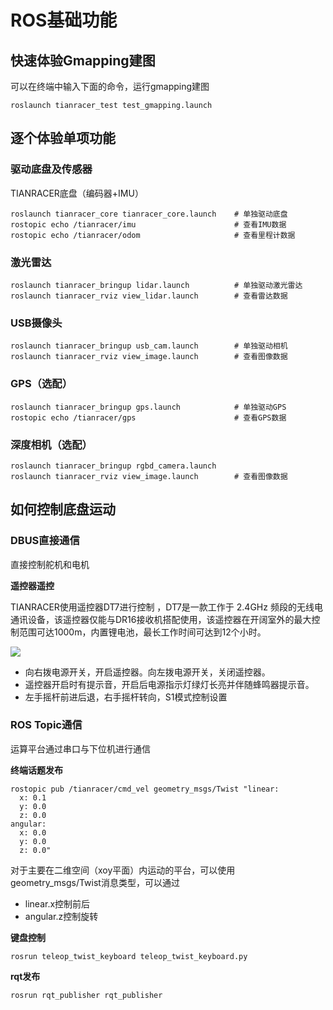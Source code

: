 # ROS基础功能

## 快速体验Gmapping建图
可以在终端中输入下面的命令，运行gmapping建图

```shell
roslaunch tianracer_test test_gmapping.launch 
```

## 逐个体验单项功能

### 驱动底盘及传感器

TIANRACER底盘（编码器+IMU）
```shell
roslaunch tianracer_core tianracer_core.launch    # 单独驱动底盘
rostopic echo /tianracer/imu                      # 查看IMU数据
rostopic echo /tianracer/odom                     # 查看里程计数据
```

### 激光雷达
```shell
roslaunch tianracer_bringup lidar.launch          # 单独驱动激光雷达
roslaunch tianracer_rviz view_lidar.launch        # 查看雷达数据
```

### USB摄像头
```shell
roslaunch tianracer_bringup usb_cam.launch        # 单独驱动相机
roslaunch tianracer_rviz view_image.launch        # 查看图像数据
```

### GPS（选配）
```shell
roslaunch tianracer_bringup gps.launch            # 单独驱动GPS
rostopic echo /tianracer/gps                      # 查看GPS数据
```

### 深度相机（选配）
```shell
roslaunch tianracer_bringup rgbd_camera.launch      
roslaunch tianracer_rviz view_image.launch        # 查看图像数据
```

## 如何控制底盘运动

### DBUS直接通信

直接控制舵机和电机

**遥控器遥控**

TIANRACER使用遥控器DT7进行控制 ，DT7是一款工作于 2.4GHz 频段的无线电通讯设备，该遥控器仅能与DR16接收机搭配使用，该遥控器在开阔室外的最大控制范围可达1000m，内置锂电池，最长工作时间可达到12个小时。

![](https://tianbot-pic.oss-cn-beijing.aliyuncs.com/tianbot/202112211514356.jpg)

- 向右拨电源开关，开启遥控器。向左拨电源开关，关闭遥控器。
- 遥控器开启时有提示音，开启后电源指示灯绿灯长亮并伴随蜂鸣器提示音。
- 左手摇杆前进后退，右手摇杆转向，S1模式控制设置

### ROS Topic通信

运算平台通过串口与下位机进行通信

**终端话题发布**

```shell
rostopic pub /tianracer/cmd_vel geometry_msgs/Twist "linear:
  x: 0.1
  y: 0.0
  z: 0.0
angular:
  x: 0.0
  y: 0.0
  z: 0.0" 
```

对于主要在二维空间（xoy平面）内运动的平台，可以使用geometry_msgs/Twist消息类型，可以通过
- linear.x控制前后
- angular.z控制旋转

**键盘控制**
```shell
rosrun teleop_twist_keyboard teleop_twist_keyboard.py

```

**rqt发布**

```shell
rosrun rqt_publisher rqt_publisher 
```